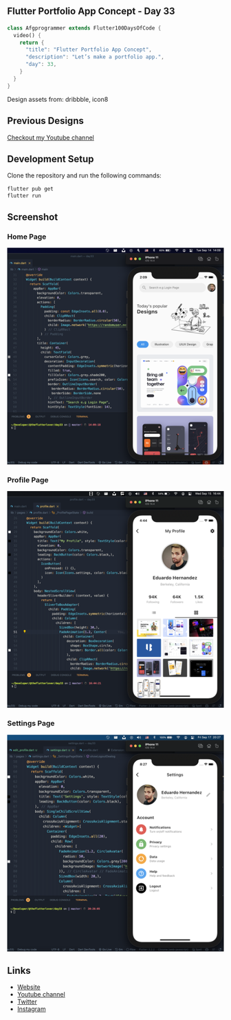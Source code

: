 ## Flutter Portfolio App Concept - Day 33

```dart
class Afgprogrammer extends Flutter100DaysOfCode {
  video() {
    return {
      "title": "Flutter Portfolio App Concept",
      "description": "Let’s make a portfolio app.",
      "day": 33,
    }
  }
}
```

Design assets from: dribbble, icon8

## Previous Designs
[Checkout my Youtube channel](https://youtube.com/afgprogrammer)


## Development Setup
Clone the repository and run the following commands:
```
flutter pub get
flutter run
```

## Screenshot
### Home Page
<img src="assets/screenshots/home-page.png" />

### Profile Page
<img src="assets/screenshots/profile-page.png" />

### Settings Page
<img src="assets/screenshots/settings-page.png" />

## Links

* [Website](https://afgprogrammer.com)
* [Youtube channel](https://youtube.com/afgprogrammer)
* [Twitter](https://twitter.com/afgprogrammer)
* [Instagram](https://instagram.com/afgprogrammer)
